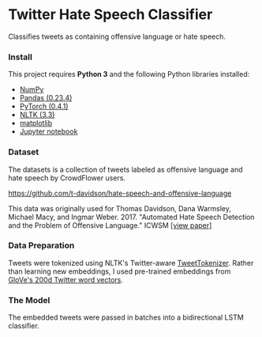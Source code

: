 # Twitter Hate Speech Classifier
Classifies tweets as containing offensive language or hate speech.

<!-- ### Motivation
Why make this repo? -->

### Install

This project requires **Python 3** and the following Python libraries installed:

- [NumPy](http://www.numpy.org/)
- [Pandas (0.23.4)](http://pandas.pydata.org/)
- [PyTorch (0.4.1)](https://pytorch.org/)
- [NLTK (3.3)](https://www.nltk.org/)
- [matplotlib](http://matplotlib.org/)
- [Jupyter notebook](http://ipython.org/notebook.html)

### Dataset

The datasets is a collection of tweets labeled as offensive language and hate speech by CrowdFlower users.

https://github.com/t-davidson/hate-speech-and-offensive-language

This data was originally used for Thomas Davidson, Dana Warmsley, Michael Macy, and Ingmar Weber. 2017. "Automated Hate Speech Detection and the Problem of Offensive Language." ICWSM [[view paper]](https://aaai.org/ocs/index.php/ICWSM/ICWSM17/paper/view/15665)

### Data Preparation
Tweets were tokenized using NLTK's Twitter-aware [TweetTokenizer](https://www.nltk.org/api/nltk.tokenize.html#module-nltk.tokenize.casual). Rather than learning new embeddings, I used pre-trained embeddings from [GloVe's 200d Twitter word vectors](https://nlp.stanford.edu/projects/glove/).

### The Model
The embedded tweets were passed in batches into a bidirectional LSTM classifier.
